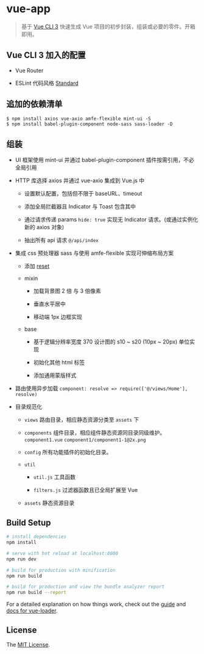 # vue-app

> 基于 [Vue CLI 3] 快速生成 Vue 项目的初步封装，组装或必要的零件。开箱即用。

## Vue CLI 3 加入的配置

* Vue Router

* ESLint 代码风格 [Standard]

## 追加的依赖清单

```
$ npm install axios vue-axio amfe-flexible mint-ui -S
$ npm install babel-plugin-component node-sass sass-loader -D
```

## 组装

* UI 框架使用 mint-ui 并通过 babel-plugin-component 插件按需引用，不必全局引用

* HTTP 库选择 axios 并通过 vue-axio 集成到 Vue.js 中

  + 设置默认配置，包括但不限于 baseURL、timeout

  + 添加全局拦截器且 Indicator 与 Toast 包含其中

  + 通过请求传递 params ```hide: true``` 实现无 Indicator 请求。(或通过实例化新的 axios 对象)

  + 抽出所有 api 请求 ```@/api/index```

* 集成 css 预处理器 sass 与使用 amfe-flexible 实现可伸缩布局方案

  + 添加 [reset]

  + mixin

    - 加载背景图 2 倍 与 3 倍像素

    - 垂直水平居中

    - 移动端 1px 边框实现

  + base

    - 基于逻辑分辨率宽度 370 设计图的 s10 ~ s20 (10px ~ 20px) 单位实现

    - 初始化其他 html 标签

    - 添加通用蒙版样式

* 路由使用异步加载 ```component: resolve => require(['@/views/Home'], resolve)```

* 目录规范化

  + ```views``` 路由目录，相应静态资源分类至 ```assets``` 下

  + ```components``` 组件目录，相应组件静态资源同目录同级维护。 ```component1.vue``` ```component1/component1-1@2x.png```

  + ```config``` 所有功能插件的初始化目录。

  + ```util```

    - ```util.js``` 工具函数

    - ```filters.js``` 过滤器函数且已全局扩展至 Vue

  + ```assets``` 静态资源目录

## Build Setup

``` bash
# install dependencies
npm install

# serve with hot reload at localhost:8080
npm run dev

# build for production with minification
npm run build

# build for production and view the bundle analyzer report
npm run build --report
```

For a detailed explanation on how things work, check out the [guide] and [docs for vue-loader].

## License

The [MIT License].



[Vue CLI 3]: https://cli.vuejs.org/

[Standard]: https://github.com/standard/standard

[guide]: http://vuejs-templates.github.io/webpack/

[docs for vue-loader]: http://vuejs.github.io/vue-loader

[reset]: https://codepen.io/danielfarias/pen/iJecj

[MIT License]: ./LICENSE
